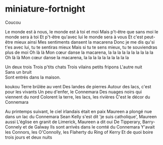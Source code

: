 # miniature-fortnight
Coucou 


Le monde est à nous, le monde est à toi et moi
Mais p't-être que sans moi le monde sera à toi
Et p't-être qu'avec lui le monde sera à vous
Et c'est peut-être mieux ainsi
Mes sentiments dansent la macarena
Donc je me dis qu'si t'es avec lui, tu te sentiras mieux
Mais si tu te sens mieux, tu te souviendras plus de moi
Oh là là
Mon cœur danse la macarena, la la la la la la la la la la
Oh là là
Mon cœur danse la macarena, la la la la la la la la la la


Un deux trois
  Trois p'tits chats
  Trois vilains petits fripons
  L'autre nuit  
Sans un bruit  
Sont entrés dans la maison.

koukou
Terre brûlée au vent
Des landes de pierres
Autour des lacs, c'est pour les vivants
Un peu d'enfer, le Connemara
Des nuages noirs qui viennent du nord
Colorent la terre, les lacs, les rivières
C'est le décor du Connemara


Au printemps suivant, le ciel irlandais était en paix
Maureen a plongé nue dans un lac du Connemara
Sean Kelly s'est dit 'je suis catholique', Maureen aussi
L'église en granit de Limerick, Maureen a dit oui
De Tipperary, Barry-Connely et de Galway
Ils sont arrivés dans le comté du Connemara
Y'avait les Connors, les O'Connolly, les Flaherty du Ring of Kerry
Et de quoi boire trois jours et deux nuits